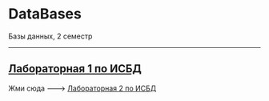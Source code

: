 # DataBases
Базы данных, 2 семестр

 ---
[Лабораторная 1 по ИСБД](https://github.com/mkkkpln/DataBases1/blob/ff8307c38c83c923a7df21e2f51a7913d0a38596/%D0%9B%D0%B0%D0%B1%D0%BE%D1%80%D0%B0%D1%82%D0%BE%D1%80%D0%BD%D0%B0%D1%8F_1_%D0%91%D0%B0%D0%B7%D0%B0_%D0%B4%D0%B0%D0%BD%D0%BD%D1%8B%D1%85_%D0%9A%D0%BE%D0%BF%D0%B0%D0%BB%D0%B8%D0%BD%D0%B0_P3132.docx)
---
Жми сюда ---> [Лабораторная 2 по ИСБД](https://github.com/mkkkpln)
